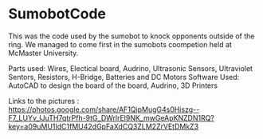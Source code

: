 # SumobotCode
This was the code used by the sumobot to knock opponents outside of the ring. We managed to come first in the sumobots coompetion held at McMaster University. 

Parts used: Wires, Electical board, Audrino, Ultrasonic Sensors, Ultraviolet Sentors, Resistors, H-Bridge, Batteries and DC Motors
Software Used: AutoCAD to design the board of the board, Audrino, 3D Printers

Links to the pictures : https://photos.google.com/share/AF1QipMugG4s0Hiszg--F7_LUYv_lJuTH7qtrPfh-9tG_DWrlrEl9NK_mwGeApKNZDN1RQ?key=a09uMU1IdC1fMU42dGpFaXdCQ3ZLM2ZrVEtDMkZ3
